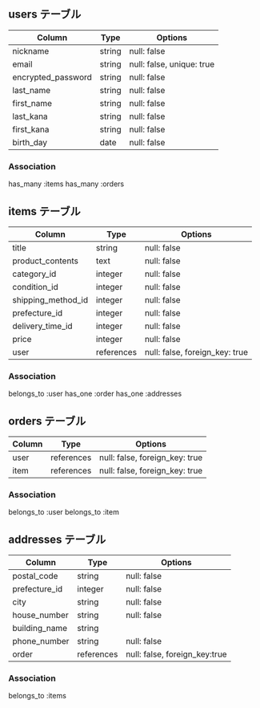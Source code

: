 ## users テーブル

| Column             | Type    | Options     |
| ------------------ | ------  | ----------- |
| nickname           | string  | null: false |
| email              | string  | null: false, unique: true|
| encrypted_password | string  | null: false |
| last_name          | string  | null: false |
| first_name         | string  | null: false |
| last_kana          | string  | null: false |
| first_kana         | string  | null: false |
| birth_day          | date    | null: false |

### Association
has_many :items
has_many :orders

## items テーブル

| Column             | Type       | Options     |
| ------------------ | ---------- | ----------- |
| title              | string     | null: false |
| product_contents   | text       | null: false |
| category_id        | integer    | null: false |
| condition_id       | integer    | null: false |
| shipping_method_id | integer    | null: false |
| prefecture_id      | integer    | null: false |
| delivery_time_id   | integer    | null: false |
| price              | integer    | null: false |
| user               | references | null: false, foreign_key: true |

### Association
belongs_to :user
has_one :order
has_one :addresses


## orders テーブル

| Column     | Type       | Options     |
| ---------- | ---------- | ----------- |
| user       | references | null: false, foreign_key: true |
| item       | references | null: false, foreign_key: true |

### Association
belongs_to :user
belongs_to :item


## addresses テーブル

| Column       | Type       | Options     |
| ----------   | ---------- | ----------- |
| postal_code  | string     | null: false |
| prefecture_id| integer    | null: false |
| city         | string     | null: false |
| house_number | string     | null: false |
| building_name| string     |             |
| phone_number | string     | null: false |
| order        | references | null: false, foreign_key:true |


### Association
belongs_to :items